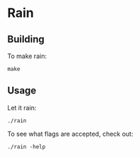 # Rain

## Building

To make rain:

```
make
```

## Usage

Let it rain:

```
./rain
```

To see what flags are accepted, check out:

```
./rain -help
```
